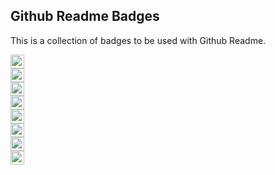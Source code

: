 ## Github Readme Badges
This is a collection of badges to be used with Github Readme.


<a href="https://lokutech.github.io/Calculator/">
  <img src="https://img.shields.io/badge/Online_at_Github_Pages-success?logo=github"  height="22">
</a>  <br />

<a href="https://url-shortener-loku.herokuapp.com/">
  <img src="https://img.shields.io/badge/Online_at_Heroku-430098?logo=heroku"  height="22">
</a>  <br />

<a href="https://www.reactjs.org">
  <img src="https://img.shields.io/badge/React-v16.13.1-grey?logo=React&labelColor=blue"  height="22">
</a>  <br />

<a href="https://developer.mozilla.org/en-US/docs/Web/Guide/HTML/HTML5">
  <img src="https://img.shields.io/badge/HTML-E34F26?logo=html5&logoColor=white"  height="22">
</a> <br />

<a href="https://developer.mozilla.org/en-US/docs/Web/CSS">
  <img src="https://img.shields.io/badge/CSS-1572B6?logo=css3&logoColor=white"  height="22">
</a> <br />

<a href="https://getbootstrap.com/">
  <img src="https://img.shields.io/badge/Bootstrap-563d7c?logo=bootstrap&logoColor=white"  height="22">
</a> <br />

<a href="https://nodejs.org/">
  <img src="https://img.shields.io/badge/Node.js-v12.18.4-grey?logo=Node.js&labelColor=339933&logoColor=white"  height="22">
</a> <br />

<a href="https://developer.mozilla.org/en-US/docs/Web/javascript">
  <img src="https://img.shields.io/badge/Vanilla-v6+-grey?logo=javascript&labelColor=F7DF1E&logoColor=black"  height="22">
</a> <br />

